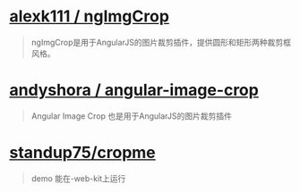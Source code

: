 # [alexk111 / ngImgCrop](https://github.com/alexk111/ngImgCrop) 

> ngImgCrop是用于AngularJS的图片裁剪插件，提供圆形和矩形两种裁剪框风格。


# [andyshora / angular-image-crop ](https://github.com/andyshora/angular-image-crop)

> Angular Image Crop 也是用于AngularJS的图片裁剪插件


# [standup75/cropme](https://github.com/standup75/cropme)

> demo 能在-web-kit上运行